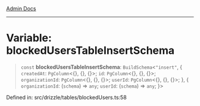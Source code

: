 [Admin Docs](/)

***

# Variable: blockedUsersTableInsertSchema

> `const` **blockedUsersTableInsertSchema**: `BuildSchema`\<`"insert"`, \{ `createdAt`: `PgColumn`\<\{\}, \{\}, \{\}\>; `id`: `PgColumn`\<\{\}, \{\}, \{\}\>; `organizationId`: `PgColumn`\<\{\}, \{\}, \{\}\>; `userId`: `PgColumn`\<\{\}, \{\}, \{\}\>; \}, \{ `organizationId`: (`schema`) => `any`; `userId`: (`schema`) => `any`; \}\>

Defined in: src/drizzle/tables/blockedUsers.ts:58
